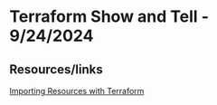 # Terraform Show and Tell - 9/24/2024

## Resources/links

[Importing Resources with Terraform](https://www.youtube.com/watch?v=ab3VNaZgyEg)